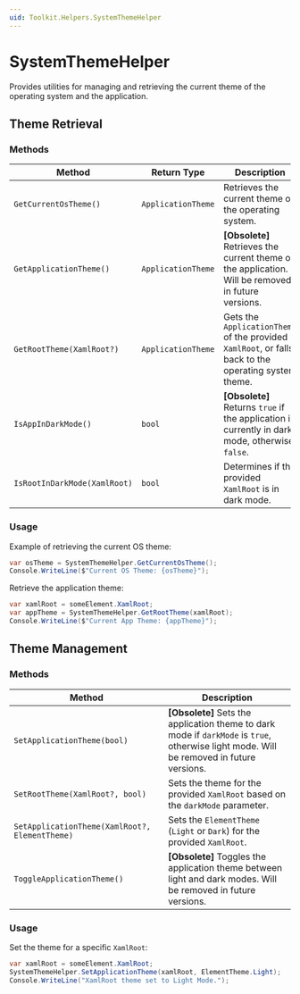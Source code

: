 ```yaml
---
uid: Toolkit.Helpers.SystemThemeHelper
---
```


# SystemThemeHelper

Provides utilities for managing and retrieving the current theme of the operating system and the application.

## Theme Retrieval

### Methods

| Method                       | Return Type             | Description                                                                                                   |
|------------------------------|-------------------------|---------------------------------------------------------------------------------------------------------------|
| `GetCurrentOsTheme()`        | `ApplicationTheme`      | Retrieves the current theme of the operating system.                          |
| `GetApplicationTheme()`      | `ApplicationTheme`      | **[Obsolete]** Retrieves the current theme of the application. Will be removed in future versions.           |
| `GetRootTheme(XamlRoot?)`    | `ApplicationTheme`      | Gets the `ApplicationTheme` of the provided `XamlRoot`, or falls back to the operating system theme.          |
| `IsAppInDarkMode()`          | `bool`                 | **[Obsolete]** Returns `true` if the application is currently in dark mode, otherwise `false`.               |
| `IsRootInDarkMode(XamlRoot)` | `bool`                 | Determines if the provided `XamlRoot` is in dark mode.                                                       |

### Usage

Example of retrieving the current OS theme:

```csharp
var osTheme = SystemThemeHelper.GetCurrentOsTheme();
Console.WriteLine($"Current OS Theme: {osTheme}");
```

Retrieve the application theme:

```csharp
var xamlRoot = someElement.XamlRoot;
var appTheme = SystemThemeHelper.GetRootTheme(xamlRoot);
Console.WriteLine($"Current App Theme: {appTheme}");
```

## Theme Management

### Methods

| Method                              | Description                                                                                  |
|-------------------------------------|----------------------------------------------------------------------------------------------|
| `SetApplicationTheme(bool)`         | **[Obsolete]** Sets the application theme to dark mode if `darkMode` is `true`, otherwise light mode. Will be removed in future versions. |
| `SetRootTheme(XamlRoot?, bool)`     | Sets the theme for the provided `XamlRoot` based on the `darkMode` parameter.              |
| `SetApplicationTheme(XamlRoot?, ElementTheme)` | Sets the `ElementTheme` (`Light` or `Dark`) for the provided `XamlRoot`. |
| `ToggleApplicationTheme()`          | **[Obsolete]** Toggles the application theme between light and dark modes. Will be removed in future versions. |

### Usage

Set the theme for a specific `XamlRoot`:

```csharp
var xamlRoot = someElement.XamlRoot;
SystemThemeHelper.SetApplicationTheme(xamlRoot, ElementTheme.Light);
Console.WriteLine("XamlRoot theme set to Light Mode.");
```
